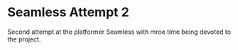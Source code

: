 # Seamless Attempt 2
 Second attempt at the platformer Seamless with mroe time being devoted to the project.
